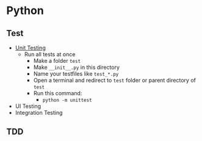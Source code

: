 # Python
## Test
- [Unit Testing](test_unit.py)
    - Run all tests at once
        - Make a folder `test`
        - Make `__init__.py` in this directory
        - Name your testfiles like `test_*.py`
        - Open a terminal and redirect to `test` folder or parent directory of `test`
        - Run this command:
            - `python -m unittest`
- UI Testing
- Integration Testing

## TDD